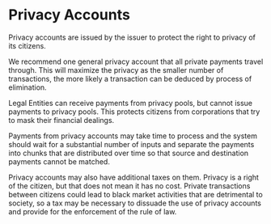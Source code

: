 # Privacy Accounts



Privacy accounts are issued by the issuer to protect the right to privacy of its citizens.



We recommend one general privacy account that all private payments travel through. This will maximize the privacy as the smaller number of transactions, the more likely a transaction can be deduced by process of elimination.



Legal Entities can receive payments from privacy pools, but cannot issue payments to privacy pools. This protects citizens from corporations that try to mask their financial dealings.



Payments from privacy accounts may take time to process and the system should wait for a substantial number of inputs and separate the payments into chunks that are distributed over time so that source and destination payments cannot be matched.



Privacy accounts may also have additional taxes on them. Privacy is a right of the citizen, but that does not mean it has no cost. Private transactions between citizens could lead to black market activities that are detrimental to society, so a tax may be necessary to dissuade the use of privacy accounts and provide for the enforcement of the rule of law.
